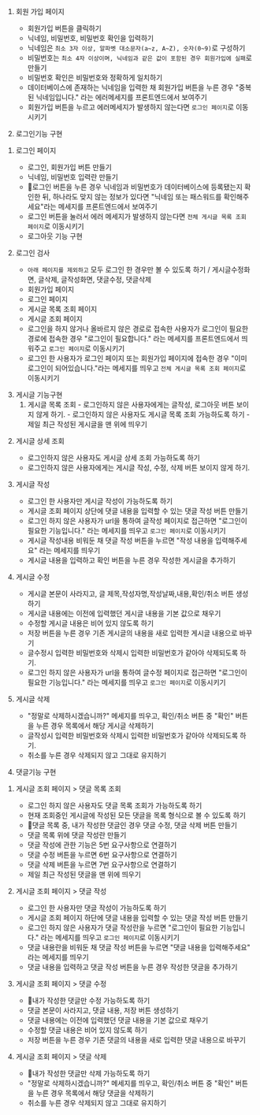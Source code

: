 1. 회원 가입 페이지
    - 회원가입 버튼을 클릭하기
    - 닉네임, 비밀번호, 비밀번호 확인을 입력하기 
    - 닉네임은 `최소 3자 이상, 알파벳 대소문자(a~z, A~Z), 숫자(0~9)`로 구성하기
    - 비밀번호는 `최소 4자 이상이며, 닉네임과 같은 값이 포함된 경우 회원가입에 실패`로 만들기
    - 비밀번호 확인은 비밀번호와 정확하게 일치하기 
    - 데이터베이스에 존재하는 닉네임을 입력한 채 회원가입 버튼을 누른 경우 "중복된 닉네임입니다." 라는 에러메세지를 프론트엔드에서 보여주기
    - 회원가입 버튼을 누르고 에러메세지가 발생하지 않는다면 `로그인 페이지`로 이동시키기

2. 로그인기능 구현 
  1) 로그인 페이지
        - 로그인, 회원가입 버튼 만들기
        - 닉네임, 비밀번호 입력란 만들기
        - 🐣로그인 버튼을 누른 경우 닉네임과 비밀번호가 데이터베이스에 등록됐는지 확인한 뒤, 하나라도 맞지 않는 정보가 있다면 "닉네임 또는 패스워드를 확인해주세요"라는 메세지를 
          프론트엔드에서 보여주기
        - 로그인 버튼을 눌러서 에러 메세지가 발생하지 않는다면 `전체 게시글 목록 조회 페이지`로 이동시키기
        - 로그아웃 기능 구현

  2) 로그인 검사
        - `아래 페이지를 제외하고` 모두 로그인 한 경우만 볼 수 있도록 하기 / 게시글수정화면, 글삭제, 글작성화면, 댓글수정, 댓글삭제 
        - 회원가입 페이지
        - 로그인 페이지
        - 게시글 목록 조회 페이지
        - 게시글 조회 페이지
        - 로그인을 하지 않거나 올바르지 않은 경로로 접속한 사용자가 로그인이 필요한 경로에 접속한 경우 "로그인이 필요합니다." 라는 메세지를 프론트엔드에서 띄워주고 `로그인 페이지`로 
          이동시키기
        - 로그인 한 사용자가 로그인 페이지 또는 회원가입 페이지에 접속한 경우 "이미 로그인이 되어있습니다."라는 메세지를 띄우고 `전체 게시글 목록 조회 페이지`로 이동시키기

3. 게시글 기능구현 
      1) 게시글 목록 조회
        - 로그인하지 않은 사용자에게는 글작성, 로그아웃 버튼 보이지 않게 하기.
        - 로그인하지 않은 사용자도 게시글 목록 조회 가능하도록 하기 
        - 제일 최근 작성된 게시글을 맨 위에 띄우기

  2) 게시글 상세 조회 
      - 로그인하지 않은 사용자도 게시글 상세 조회 가능하도록 하기
      - 로그인하지 않은 사용자에게는 게시글 작성, 수정, 삭제 버튼 보이지 않게 하기. 

  3) 게시글 작성 
      - 로그인 한 사용자만 게시글 작성이 가능하도록 하기
      - 게시글 조회 페이지 상단에 댓글 내용을 입력할 수 있는 댓글 작성 버튼 만들기
      - 로그인 하지 않은 사용자가 url을 통하여 글작성 페이지로 접근하면 "로그인이 필요한 기능입니다." 라는 메세지를 띄우고 `로그인 페이지`로 이동시키기
      - 게시글 작성내용 비워둔 채 댓글 작성 버튼을 누르면 "작성 내용을 입력해주세요" 라는 메세지를 띄우기
      - 게시글 내용을 입력하고 확인 버튼을 누른 경우 작성한 게시글을 추가하기

  4) 게시글 수정 
      - 게시글 본문이 사라지고, 글 제목,작성자명,작성날짜,내용,확인/취소 버튼 생성하기   
      - 게시글 내용에는 이전에 입력했던 게시글 내용을 기본 값으로 채우기 
      - 수정할 게시글 내용은 비어 있지 않도록 하기
      - 저장 버튼을 누른 경우 기존 게시글의 내용을 새로 입력한 게시글 내용으로 바꾸기
      - 글수정시 입력한 비밀번호와 삭제시 입력한 비밀번호가 같아야 삭제되도록 하기.
      - 로그인 하지 않은 사용자가 url을 통하여 글수정 페이지로 접근하면 "로그인이 필요한 기능입니다." 라는 메세지를 띄우고 `로그인 페이지`로 이동시키기


  5) 게시글 삭제 
      - "정말로 삭제하시겠습니까?" 메세지를 띄우고, 확인/취소 버튼 중 "확인" 버튼을 누른 경우 목록에서 해당 게시글 삭제하기
      - 글작성시 입력한 비밀번호와 삭제시 입력한 비밀번호가 같아야 삭제되도록 하기.
      - 취소를 누른 경우 삭제되지 않고 그대로 유지하기

4. 댓글기능 구현 
  1) 게시글 조회 페이지 > 댓글 목록 조회
      - 로그인 하지 않은 사용자도 댓글 목록 조회가 가능하도록 하기
      - 현재 조회중인 게시글에 작성된 모든 댓글을 목록 형식으로 볼 수 있도록 하기
      - 🐣댓글 목록 중, 내가 작성한 댓글인 경우 댓글 수정, 댓글 삭제 버튼 만들기
      - 댓글 목록 위에 댓글 작성란 만들기
      - 댓글 작성에 관한 기능은 5번 요구사항으로 연결하기
      - 댓글 수정 버튼을 누르면 6번 요구사항으로 연결하기
      - 댓글 삭제 버튼을 누르면 7번 요구사항으로 연결하기
      - 제일 최근 작성된 댓글을 맨 위에 띄우기

  2) 게시글 조회 페이지 > 댓글 작성
      - 로그인 한 사용자만 댓글 작성이 가능하도록 하기
      - 게시글 조회 페이지 하단에 댓글 내용을 입력할 수 있는 댓글 작성 버튼 만들기
      - 로그인 하지 않은 사용자가 댓글 작성란을 누르면 "로그인이 필요한 기능입니다." 라는 메세지를 띄우고 `로그인 페이지`로 이동시키기
      - 댓글 내용란을 비워둔 채 댓글 작성 버튼을 누르면 "댓글 내용을 입력해주세요" 라는 메세지를 띄우기
      - 댓글 내용을 입력하고 댓글 작성 버튼을 누른 경우 작성한 댓글을 추가하기

  3) 게시글 조회 페이지 > 댓글 수정
      - 🐣내가 작성한 댓글만 수정 가능하도록 하기
      - 댓글 본문이 사라지고, 댓글 내용, 저장 버튼 생성하기
      - 댓글 내용에는 이전에 입력했던 댓글 내용을 기본 값으로 채우기
      - 수정할 댓글 내용은 비어 있지 않도록 하기
      - 저장 버튼을 누른 경우 기존 댓글의 내용을 새로 입력한 댓글 내용으로 바꾸기

  4) 게시글 조회 페이지 > 댓글 삭제
      - 🐣내가 작성한 댓글만 삭제 가능하도록 하기
      - "정말로 삭제하시겠습니까?" 메세지를 띄우고, 확인/취소 버튼 중 "확인" 버튼을 누른 경우 목록에서 해당 댓글을 삭제하기
      - 취소를 누른 경우 삭제되지 않고 그대로 유지하기

